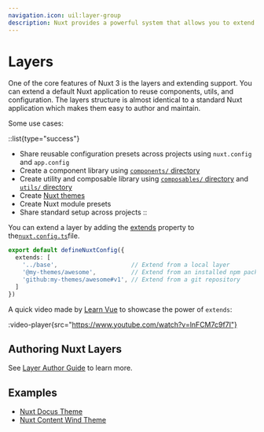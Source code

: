 ```yaml
---
navigation.icon: uil:layer-group
description: Nuxt provides a powerful system that allows you to extend the default files, configs, and much more.
---
```


# Layers

One of the core features of Nuxt 3 is the layers and extending support. You can extend a default Nuxt application to reuse components, utils, and configuration. The layers structure is almost identical to a standard Nuxt application which makes them easy to author and maintain.

Some use cases:

::list{type="success"}
- Share reusable configuration presets across projects using `nuxt.config` and `app.config`
- Create a component library using [`components/` directory](/docs/guide/directory-structure/components)
- Create utility and composable library using [`composables/` directory](/docs/guide/directory-structure/composables) and [`utils/` directory](/docs/guide/directory-structure/utils)
- Create [Nuxt themes](https://github.com/nuxt-themes)
- Create Nuxt module presets
- Share standard setup across projects
::

You can extend a layer by adding the [extends](/docs/api/configuration/nuxt-config#extends) property to the[`nuxt.config.ts`](/docs/guide/directory-structure/nuxt.config)file.

```ts [nuxt.config.ts]
export default defineNuxtConfig({
  extends: [
    '../base',                     // Extend from a local layer
    '@my-themes/awesome',          // Extend from an installed npm package
    'github:my-themes/awesome#v1', // Extend from a git repository
  ]
})
```

A quick video made by [Learn Vue](https://go.learnvue.co) to showcase the power of `extends`:

:video-player{src="https://www.youtube.com/watch?v=lnFCM7c9f7I"}

## Authoring Nuxt Layers

See [Layer Author Guide](/docs/guide/going-further/layers) to learn more.

## Examples

- [Nuxt Docus Theme](https://github.com/nuxt-themes/docus#readme)
- [Nuxt Content Wind Theme](https://github.com/Atinux/content-wind#readme)
